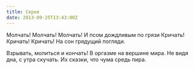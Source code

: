```yaml
---
title: Серое
date: 2013-09-25T13:43:00Z
---
```


Молчать! Молчать! Молчать!
И псом дождливым по грязи
Кричать! Кричать! Кричать!
На сон грядущий погляди.

Взрывать, молиться и кончать!
В оргазме на вершине мира.
Не видя дна, с утра скучать.
Их сказки, что чума средь пира.